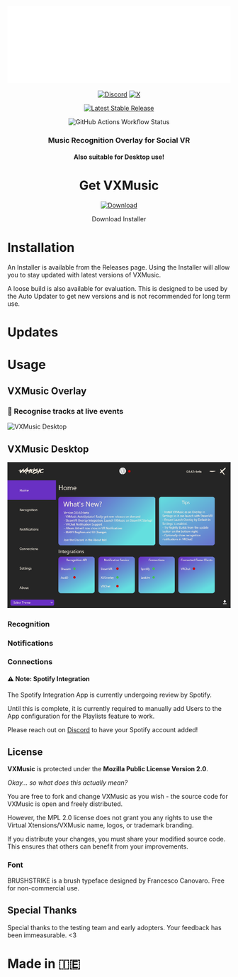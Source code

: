 <div align="center">
<img src=".github/branding/VXMusicGitBannerNoLogoTransparentWhite.png" alt="Alt Text" style="max-width: 100%">

[![Discord](https://img.icons8.com/?size=100&id=M725CLW4L7wE&format=png&color=000000)](https://t.co/Z2eSKfYpfs)
[![X](https://img.icons8.com/?size=100&id=fJp7hepMryiw&format=png&color=FFFFFF)](https://twitter.com/Soapwood_)

[![Latest Stable Release](https://img.shields.io/github/v/release/Soapwood/VXMusic?style=for-the-badge&color=dda0dd)](https://github.com/Soapwood/VXMusic/releases/latest)

![GitHub Actions Workflow Status](https://img.shields.io/github/actions/workflow/status/Soapwood/VXMusic/.github%2Fworkflows%2Fvxmusic-publish-release.yml?branch=main&style=flat-square)

<div align="center">

### Music Recognition Overlay for Social VR
#### Also suitable for Desktop use!

# Get VXMusic
[![Download](https://img.icons8.com/?size=100&id=103169&format=png&color=000000)](https://github.com/Soapwood/VXMusic/releases/latest)

Download Installer

<div align="left">

# Installation
An Installer is available from the Releases page. 
Using the Installer will allow you to stay updated with latest versions of VXMusic.

A loose build is also available for evaluation. This is designed to be used by the Auto Updater to get new versions and is not recommended for long term use.

# Updates

# Usage

## VXMusic Overlay
### 🎵 Recognise tracks at live events

<img src=".github/readme/OverlayDemo.gif" alt="VXMusic Desktop" style="max-width: 80%">


## VXMusic Desktop
<img src=".github/readme/VXMusicDesktopHome.png" alt="VXMusic Desktop" style="max-width: 100%">

### Recognition


### Notifications


### Connections
#### ⚠️ Note: Spotify Integration
The Spotify Integration App is currently undergoing review by Spotify.

Until this is complete, it is currently required to manually add Users to the App configuration for the Playlists feature to work.

Please reach out on [Discord](https://t.co/Z2eSKfYpfs) to have your Spotify account added!


## License
**VXMusic** is protected under the **Mozilla Public License Version 2.0**.

_Okay... so what does this actually mean?_

You are free to fork and change VXMusic as you wish - the source code for VXMusic is open and freely distributed.

However, the MPL 2.0 license does not grant you any rights to use the Virtual Xtensions/VXMusic name, logos, or trademark branding.

If you distribute your changes, you must share your modified source code. This ensures that others can benefit from your improvements.

### Font
BRUSHSTRIKE is a brush typeface designed by Francesco Canovaro. Free for non-commercial use.

## Special Thanks

Special thanks to the testing team and early adopters. Your feedback has been immeasurable. <3


# Made in 🇮🇪
